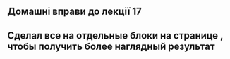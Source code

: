 ## Домашні вправи до лекції 17

## Сделал все на отдельные блоки на странице , чтобы получить более наглядный результат
